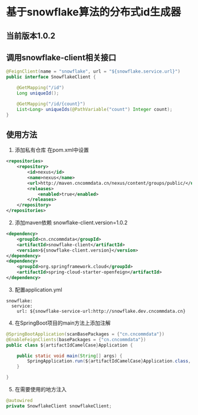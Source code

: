 # 基于snowflake算法的分布式id生成器

## 当前版本1.0.2

## 调用snowflake-client相关接口

```java
@FeignClient(name = "snowflake", url = "${snowflake.service.url}")
public interface SnowflakeClient {

    @GetMapping("/id")
    Long uniqueId();

    @GetMapping("/id/{count}")
    List<Long> uniqueIds(@PathVariable("count") Integer count);
}
```

## 使用方法

1. 添加私有仓库
在pom.xml中设置
```xml
<repositories>
    <repository>
        <id>nexus</id>
        <name>nexus</name>
        <url>http://maven.cncommdata.cn/nexus/content/groups/public/</url>
        <releases>
            <enabled>true</enabled>
        </releases>
    </repository>
</repositories>
```

2. 添加maven依赖
snowflake-client.version=1.0.2
```xml
<dependency>
    <groupId>cn.cncommdata</groupId>
    <artifactId>snowflake-client</artifactId>
    <version>${snowflake-client.version}</version>
</dependency>
<dependency>
    <groupId>org.springframework.cloud</groupId>
    <artifactId>spring-cloud-starter-openfeign</artifactId>
</dependency>
```

3. 配置application.yml

```
snowflake:
  service:
    url: ${snowflake-service-url:http://snowflake.dev.cncommdata.cn}
```

4. 在SpringBoot项目的main方法上添加注解

```java
@SpringBootApplication(scanBasePackages = {"cn.cncommdata"})
@EnableFeignClients(basePackages = {"cn.cncommdata"})
public class ${artifactIdCamelCase}Application {

    public static void main(String[] args) {
        SpringApplication.run(${artifactIdCamelCase}Application.class, args);
    }

}
```

5. 在需要使用的地方注入

```java
@autowired
private SnowflakeClient snowflakeClient;
```
